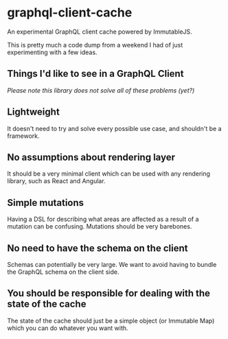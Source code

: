 graphql-client-cache
====================

An experimental GraphQL client cache powered by ImmutableJS.

This is pretty much a code dump from a weekend I had of just experimenting with a few ideas.

## Things I'd like to see in a GraphQL Client

*Please note this library does not solve all of these problems (yet?)*

**Lightweight**
-
It doesn't need to try and solve every possible use case, and shouldn't be a framework.

**No assumptions about rendering layer**
-
It should be a very minimal client which can be used with any rendering library, such as React and Angular.

**Simple mutations**
-
Having a DSL for describing what areas are affected as a result of a mutation can be confusing. Mutations should be very barebones.

**No need to have the schema on the client**
-
Schemas can potentially be very large. We want to avoid having to bundle the GraphQL schema on the client side.

**You should be responsible for dealing with the state of the cache**
-
The state of the cache should just be a simple object (or Immutable Map) which you can do whatever you want with.
